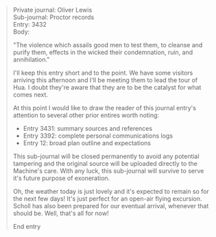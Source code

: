 > Private journal: Oliver Lewis  
> Sub-journal: Proctor records  
> Entry: 3432  
> Body:  
>  
> "The violence which assails good men to test them, to cleanse and purify them, effects in the wicked their condemnation, ruin, and annihilation."  
>  
> I'll keep this entry short and to the point. We have some visitors arriving this afternoon and I'll be meeting them to lead the tour of Hua. I doubt they're aware that they are to be the catalyst for what comes next.  
>  
> At this point I would like to draw the reader of this journal entry's attention to several other prior entires worth noting:  
>  
> * Entry 3431: summary sources and references  
> * Entry 3392: complete personal communications logs  
> * Entry 12: broad plan outline and expectations  
>  
> This sub-journal will be closed permanently to avoid any potential tampering and the original source will be uploaded directly to the Machine's care. With any luck, this sub-journal will survive to serve it's future purpose of exoneration.  
>  
> Oh, the weather today is just lovely and it's expected to remain so for the next few days! It's just perfect for an open-air flying excursion. Scholl has also been prepared for our eventual arrival, whenever that should be. Well, that's all for now!  
>  
> End entry  
